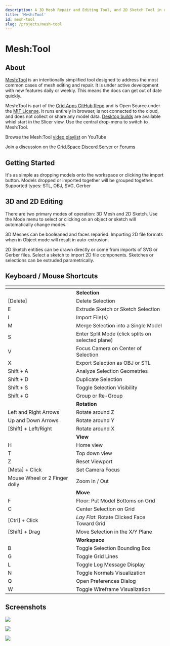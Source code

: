 ```yaml
---
description: A 3D Mesh Repair and Editing Tool, and 2D Sketch Tool in one
title: 'Mesh:Tool'
id: mesh-tool
slug: /projects/mesh-tool
---
```


# Mesh:Tool

## About

[Mesh:Tool](https://grid.space/mesh) is an intentionally simplified tool designed to address the most common cases of mesh editing and repair. It is under active development with new features daily or weekly. This means the docs can get out of date quickly.

Mesh:Tool is part of the [Grid.Apps GitHub Repo](https://github.com/GridSpace/grid-apps) and is Open Source under the [MIT License](https://en.wikipedia.org/wiki/MIT_License). It runs entirely in browser, is not connected to the cloud, and does not collect or share any model data. [Desktop builds](https://github.com/GridSpace/grid-apps/releases) are available whiel start in the Slicer view. Use the central drop-menu to switch to Mesh:Tool.

Browse the Mesh:Tool [video playlist](https://www.youtube.com/playlist?list=PLRoVgyRoWZps84Scj5wQ2LYK-wMu-7r0L) on YouTube

Join a discussion on the [Grid.Space Discord Server](https://discord.com/invite/E6QEjWpD8g) or [Forums](https://forum.grid.space/)

## Getting Started

It's as simple as dropping models onto the workspace or clicking the import button. Models dropped or imported together will be grouped together. Supported types: STL, OBJ, SVG, Gerber

## 3D and 2D Editing

There are two primary modes of operation: 3D Mesh and 2D Sketch. Use the Mode menu to select or clicking on an object or sketch will automatically change modes.

3D Meshes can be booleaned and faces reparied. Importing 2D file formats when in Object mode will result in auto-extrusion.

2D Sketch entities can be drawn directly or come from imports of SVG or Gerber files. Select a sketch to import 2D file components. Sketches or selections can be extruded parametrically.

## Keyboard / Mouse Shortcuts

<table><thead><tr><th width="212.5359955621766"></th><th width="289.3333333333333"></th></tr></thead><tbody><tr><td></td><td><strong>Selection</strong></td></tr><tr><td>[Delete]</td><td>Delete Selection</td></tr><tr><td>E</td><td>Extrude Sketch or Sketch Selection</td></tr><tr><td>I</td><td>Import File(s)</td></tr><tr><td>M</td><td>Merge Selection into a Single Model</td></tr><tr><td>S</td><td>Enter Split Mode (click splits on selected plane)</td></tr><tr><td>V</td><td>Focus Camera on Center of Selection</td></tr><tr><td>X</td><td>Export Selection as OBJ or STL</td></tr><tr><td>Shift + A</td><td>Analyze Selection Geometries</td></tr><tr><td>Shift + D</td><td>Duplicate Selection</td></tr><tr><td>Shift + S</td><td>Toggle Selection Visibility</td></tr><tr><td>Shift + G</td><td>Group or Re-Group</td></tr><tr><td></td><td><strong>Rotation</strong></td></tr><tr><td>Left and Right Arrows</td><td>Rotate around Z</td></tr><tr><td>Up and Down Arrows</td><td>Rotate around Y</td></tr><tr><td>[Shift] + Left/Right</td><td>Rotate around X</td></tr><tr><td></td><td><strong>View</strong></td></tr><tr><td>H</td><td>Home view</td></tr><tr><td>T</td><td>Top down view</td></tr><tr><td>Z</td><td>Reset Viewport</td></tr><tr><td>[Meta] + Click</td><td>Set Camera Focus</td></tr><tr><td>Mouse Wheel or 2 Finger dolly</td><td>Zoom In / Out</td></tr><tr><td></td><td><strong>Move</strong></td></tr><tr><td>F</td><td>Floor: Put Model Bottoms on Grid</td></tr><tr><td>C</td><td>Center Selection on Grid</td></tr><tr><td>[Ctrl] + Click</td><td><em>Lay Flat</em>: Rotate Clicked Face Toward Grid</td></tr><tr><td>[Shift] + Drag</td><td>Move Selection in the X/Y Plane</td></tr><tr><td></td><td><strong>Workspace</strong></td></tr><tr><td>B</td><td>Toggle Selection Bounding Box</td></tr><tr><td>G</td><td>Toggle Grid Lines</td></tr><tr><td>L</td><td>Toggle Log Message Display</td></tr><tr><td>N</td><td>Toggle Normals Visualization</td></tr><tr><td>Q</td><td>Open Preferences Dialog</td></tr><tr><td>W</td><td>Toggle Wireframe Visualization</td></tr></tbody></table>

## Screenshots

![](</img/Screenshot 2024-07-30 at 11.27.49 AM.png>)

![](</img/meshtool vid hero.png>)

![](</img/Screen Shot 2022-01-11 at 11.22.35 PM.png>)
